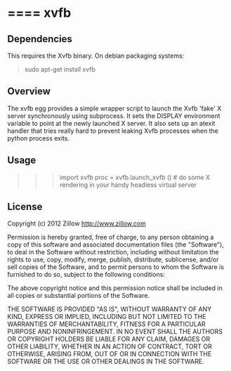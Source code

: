 ====
xvfb
====

Dependencies
------------

This requires the Xvfb binary. On debian packaging systems:

> sudo apt-get install xvfb

Overview
--------

The xvfb egg provides a simple wrapper script to launch the Xvfb 'fake' X server synchronously using subprocess. It sets the DISPLAY environment variable to point at the newly launched X server. It also sets up an atexit handler that tries really hard to prevent leaking Xvfb processes when the python process exits.

Usage
------

>>> import xvfb
>>> proc = xvfb.launch_xvfb ()
>>> \# do some X rendering in your handy headless virtual server

License
-------

Copyright (c) 2012 Zillow
http://www.zillow.com

Permission is hereby granted, free of charge, to any person obtaining a copy
of this software and associated documentation files (the "Software"), to deal
in the Software without restriction, including without limitation the rights
to use, copy, modify, merge, publish, distribute, sublicense, and/or sell
copies of the Software, and to permit persons to whom the Software is furnished
to do so, subject to the following conditions:

The above copyright notice and this permission notice shall be included in all
copies or substantial portions of the Software.

THE SOFTWARE IS PROVIDED "AS IS", WITHOUT WARRANTY OF ANY KIND, EXPRESS OR
IMPLIED, INCLUDING BUT NOT LIMITED TO THE WARRANTIES OF MERCHANTABILITY,
FITNESS FOR A PARTICULAR PURPOSE AND NONINFRINGEMENT. IN NO EVENT SHALL THE
AUTHORS OR COPYRIGHT HOLDERS BE LIABLE FOR ANY CLAIM, DAMAGES OR OTHER LIABILITY,
WHETHER IN AN ACTION OF CONTRACT, TORT OR OTHERWISE, ARISING FROM, OUT OF OR IN
CONNECTION WITH THE SOFTWARE OR THE USE OR OTHER DEALINGS IN THE SOFTWARE.

